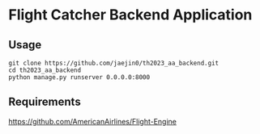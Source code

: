 # Flight Catcher Backend Application


## Usage
```
git clone https://github.com/jaejin0/th2023_aa_backend.git
cd th2023_aa_backend
python manage.py runserver 0.0.0.0:8000
```

## Requirements
https://github.com/AmericanAirlines/Flight-Engine
